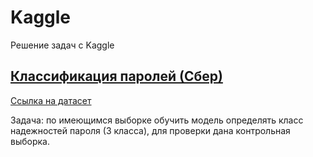 # Kaggle
 Решение задач с Kaggle

## [Классификация паролей (Сбер)](https://github.com/TaywanZ/Kaggle/blob/main/PasswordSber.ipynb)
[Ссылка на датасет](https://www.kaggle.com/datasets/morph1max/password-security-sber-dataset)

Задача: по имеющимся выборке обучить модель определять класс надежностей пароля (3 класса), для проверки дана контрольная выборка.
